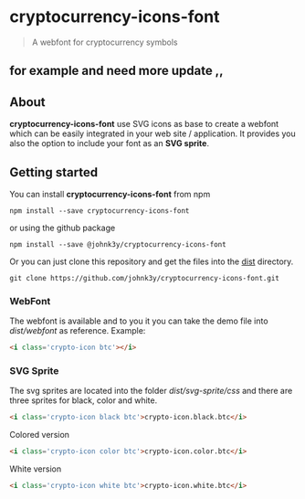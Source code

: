 # cryptocurrency-icons-font
> A webfont for cryptocurrency symbols

## for example and need more update ,,

## About
**cryptocurrency-icons-font** use SVG icons as base to create a webfont which can be easily integrated in your web site / application. It provides you also the option to include your font as an **SVG sprite**.

## Getting started
You can install **cryptocurrency-icons-font** from npm

```
npm install --save cryptocurrency-icons-font
```

or using the github package

```
npm install --save @johnk3y/cryptocurrency-icons-font
```

Or you can just clone this repository and get the files into the [dist](https://github.com/johnk3y/cryptocurrency-icons-font/tree/master/dist) directory.
```
git clone https://github.com/johnk3y/cryptocurrency-icons-font.git
```

### WebFont
The webfont is available and to you it you can take the demo file into _dist/webfont_ as reference. Example:
```html
<i class='crypto-icon btc'></i>
```

### SVG Sprite
The svg sprites are located into the folder _dist/svg-sprite/css_ and there are three sprites for black, color and white.
```html
<i class='crypto-icon black btc'>crypto-icon.black.btc</i>
```
Colored version
```html
<i class='crypto-icon color btc'>crypto-icon.color.btc</i>
```
White version
```html
<i class='crypto-icon white btc'>crypto-icon.white.btc</i>
```
